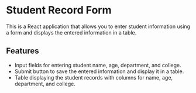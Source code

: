 # Student Record Form

This is a React application that allows you to enter student information using a form and displays the entered information in a table.

## Features

- Input fields for entering student name, age, department, and college.
- Submit button to save the entered information and display it in a table.
- Table displaying the student records with columns for name, age, department, and college.
